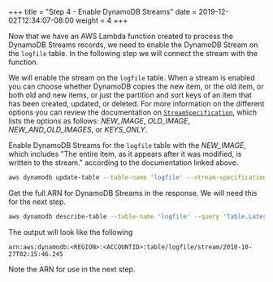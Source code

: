 +++
title = "Step 4 - Enable DynamoDB Streams"
date = 2019-12-02T12:34:07-08:00
weight = 4
+++

Now that we have an AWS Lambda function created to process the DynamoDB Streams records, we need to enable the DynamoDB Stream on the `logfile` table. In the following step we will connect the stream with the function.

We will enable the stream on the `logfile` table. When a stream is enabled you can choose whether DynamoDB copies the new item, or the old item, or both old and new items, or just the partition and sort keys of an item that has been created, updated, or deleted. For more information on the different options you can review the documentation on [`StreamSpecification`](https://docs.aws.amazon.com/amazondynamodb/latest/APIReference/API_StreamSpecification.html), which lists the options as follows: *NEW_IMAGE*, *OLD_IMAGE*, *NEW_AND_OLD_IMAGES*, or *KEYS_ONLY*.

Enable DynamoDB Streams for the `logfile` table with the *NEW_IMAGE*, which includes "The entire item, as it appears after it was modified, is written to the stream." according to the documentation linked above.
```bash
aws dynamodb update-table --table-name 'logfile' --stream-specification StreamEnabled=true,StreamViewType=NEW_IMAGE
```
Get the full ARN for DynamoDB Streams in the response. We will need this for the next step.
```bash
aws dynamodb describe-table --table-name 'logfile' --query 'Table.LatestStreamArn' --output text
```
The output will look like the following
```
arn:aws:dynamodb:<REGION>:<ACCOUNTID>:table/logfile/stream/2018-10-27T02:15:46.245
```
Note the ARN for use in the next step.
